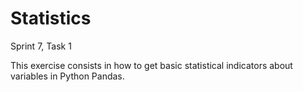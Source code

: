 # Statistics
Sprint 7, Task 1

This exercise consists in how to get basic statistical indicators about variables in Python Pandas.
